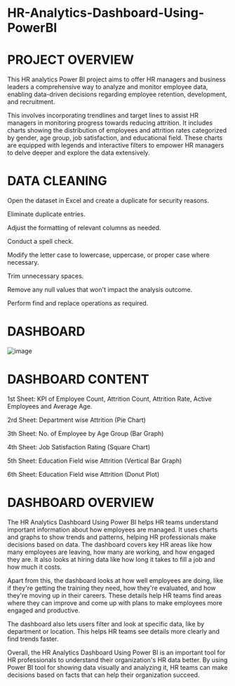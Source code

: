 # HR-Analytics-Dashboard-Using-PowerBI
# PROJECT OVERVIEW
This HR analytics Power BI project aims to offer HR managers and business leaders a comprehensive way to analyze and monitor employee data, enabling data-driven decisions regarding employee retention, development, and recruitment.

This involves incorporating trendlines and target lines to assist HR managers in monitoring progress towards reducing attrition. It includes charts showing the distribution of employees and attrition rates categorized by gender, age group, job satisfaction, and educational field. These charts are equipped with legends and interactive filters to empower HR managers to delve deeper and explore the data extensively.
# DATA CLEANING
Open the dataset in Excel and create a duplicate for security reasons.

Eliminate duplicate entries.

Adjust the formatting of relevant columns as needed.

Conduct a spell check.

Modify the letter case to lowercase, uppercase, or proper case where necessary.

Trim unnecessary spaces.

Remove any null values that won't impact the analysis outcome.

Perform find and replace operations as required.
# DASHBOARD
![image](https://github.com/AshishVsancheti/HR-Analytics-Dashboard-Using-PowerBI/assets/168350465/bce7988d-dc90-4cf7-af42-578c70516656)

# DASHBOARD CONTENT
1st Sheet: KPI of Employee Count, Attrition Count, Attrition Rate, Active Employees and Average Age.

2rd Sheet: Department wise Attrition (Pie Chart)

3th Sheet: No. of Employee by Age Group (Bar Graph)

4th Sheet: Job Satisfaction Rating (Square Chart)

5th Sheet: Education Field wise Attrition (Vertical Bar Graph)

6th Sheet: Education Field wise Attrition (Donut Plot)

# DASHBOARD OVERVIEW
The HR Analytics Dashboard Using Power BI helps HR teams understand important information about how employees are managed. It uses charts and graphs to show trends and patterns, helping HR professionals make decisions based on data. The dashboard covers key HR areas like how many employees are leaving, how many are working, and how engaged they are. It also looks at hiring data like how long it takes to fill a job and how much it costs.

Apart from this, the dashboard looks at how well employees are doing, like if they're getting the training they need, how they're evaluated, and how they're moving up in their careers. These details help HR teams find areas where they can improve and come up with plans to make employees more engaged and productive.

The dashboard also lets users filter and look at specific data, like by department or location. This helps HR teams see details more clearly and find trends faster.

Overall, the HR Analytics Dashboard Using Power BI is an important tool for HR professionals to understand their organization's HR data better. By using Power BI tool for showing data visually and analyzing it, HR teams can make decisions based on facts that can help their organization succeed.






